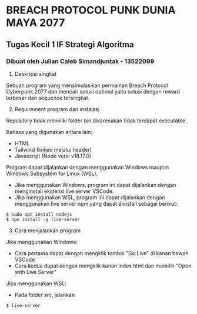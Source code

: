 # BREACH PROTOCOL PUNK DUNIA MAYA 2077
## Tugas Kecil 1 IF Strategi Algoritma

### Dibuat oleh Julian Caleb Simandjuntak - 13522099

1. Deskripsi singkat

Sebuah program yang mensimulasikan permainan Breach Protocol Cyberpunk 2077 dan mencari solusi optimal yaitu solusi dengan reward terbesar dan sequence tersingkat. 

2. Requirement program dan instalasi

Repository tidak memiliki folder bin dikarenakan tidak terdapat executable.

Bahasa yang digunakan antara lain:
- HTML
- Tailwind (linked melalui header)
- Javascript (Node versi v18.17.0)

Program dapat dijalankan dengan menggunakan Windows maupun Windows Subsystem for Linux (WSL).
- Jika menggunakan Windows, program ini dapat dijalankan dengan menginstall ekstensi live server VSCode.
- Jika menggunakan WSL, program ini dapat dijalankan dengan menggunakan live server npm yang dapat diinstall sebagai berikut:
```
$ sudo apt install nodejs
$ npm install -g live-server
```

3. Cara menjalankan program

Jika menggunakan Windows:
- Cara pertama dapat dengan mengklik tombol "Go Live" di kanan bawah VSCode
- Cara kedua dapat dengan mengklik kanan index.html dan memilih "Open with Live Server"

Jika menggunakan WSL:
- Pada folder src, jalankan
```
$ live-server
```
